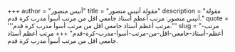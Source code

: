 +++
author = "أنيس منصور"
title = "مقولة أنيس منصور"
description = "مقولة أنيس منصور: مرتب أعظم أستاذ جامعي اقل من مرتب أسوأ مدرب كرة قدم."
quote = '''مرتب أعظم أستاذ جامعي اقل من مرتب أسوأ مدرب كرة قدم.'''
slug = "مرتب-أعظم-أستاذ-جامعي-اقل-من-مرتب-أسوأ-مدرب-كرة-قدم"
+++
مرتب أعظم أستاذ جامعي اقل من مرتب أسوأ مدرب كرة قدم.
